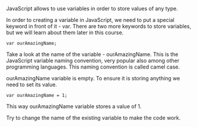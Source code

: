 JavaScript allows to use variables in order to store values of any type.

In order to creating a variable in JavaScript, we need to put a special keyword in front of it - var. There are two more keywords to store variables, but we will learn about them later in this course.

`var ourAmazingName;`

Take a look at the name of the variable - ourAmazingName. This is the JavaScript variable naming convention, very popular also among other programming languages. This naming convention is called camel case.

ourAmazingName variable is empty. To ensure it is storing anything we need to set its value.

`var ourAmazingName = 1;`

This way ourAmazingName variable stores a value of 1.

Try to change the name of the existing variable to make the code work.